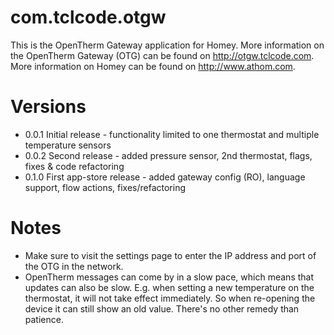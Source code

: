# com.tclcode.otgw

This is the OpenTherm Gateway application for Homey.
More information on the OpenTherm Gateway (OTG) can be found on http://otgw.tclcode.com.
More information on Homey can be found on http://www.athom.com.

# Versions

* 0.0.1 Initial release - functionality limited to one thermostat and multiple temperature sensors
* 0.0.2 Second release - added pressure sensor, 2nd thermostat, flags, fixes & code refactoring
* 0.1.0 First app-store release - added gateway config (RO), language support, flow actions, fixes/refactoring

# Notes

- Make sure to visit the settings page to enter the IP address and port of the OTG in the network.
- OpenTherm messages can come by in a slow pace, which means that updates can also be slow. E.g. when setting a new temperature on the thermostat, it will not take effect immediately. So when re-opening the device it can still show an old value. There's no other remedy than patience.
